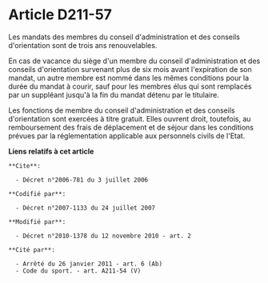 # Article D211-57

Les mandats des membres du conseil d'administration et des conseils d'orientation sont de trois ans renouvelables. 

En cas de vacance du siège d'un membre du conseil d'administration et des conseils d'orientation survenant plus de six mois
avant l'expiration de son mandat, un autre membre est nommé dans les mêmes conditions pour la durée du mandat à courir, sauf
pour les membres élus qui sont remplacés par un suppléant jusqu'à la fin du mandat détenu par le titulaire. 

Les fonctions de membre du conseil d'administration et des conseils d'orientation sont exercées à titre gratuit. Elles
ouvrent droit, toutefois, au remboursement des frais de déplacement et de séjour dans les conditions prévues par la
réglementation applicable aux personnels civils de l'Etat.

**Liens relatifs à cet article**

	**Cite**:

	  - Décret n°2006-781 du 3 juillet 2006

	**Codifié par**:

	  - Décret n°2007-1133 du 24 juillet 2007

	**Modifié par**:

	  - Décret n°2010-1378 du 12 novembre 2010 - art. 2

	**Cité par**:

	  - Arrêté du 26 janvier 2011 - art. 6 (Ab)
	  - Code du sport. - art. A211-54 (V)
